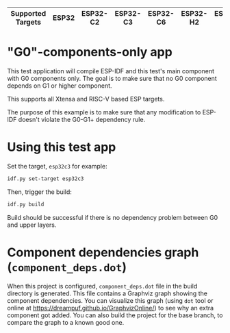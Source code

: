| Supported Targets | ESP32 | ESP32-C2 | ESP32-C3 | ESP32-C6 | ESP32-H2 | ESP32-H4 | ESP32-S2 | ESP32-S3 |
| ----------------- | ----- | -------- | -------- | -------- | -------- | -------- | -------- | -------- |

# "G0"-components-only app

This test application will compile ESP-IDF and this test's main component with G0 components only.
The goal is to make sure that no G0 component depends on G1 or higher component.

This supports all Xtensa and RISC-V based ESP targets.

The purpose of this example is to make sure that any modification to ESP-IDF doesn't violate the G0-G1+ dependency rule.

# Using this test app

Set the target, `esp32c3` for example:
```bash
idf.py set-target esp32c3
```

Then, trigger the build:
```bash
idf.py build
```

Build should be successful if there is no dependency problem between G0 and upper layers.

# Component dependencies graph (`component_deps.dot`)

When this project is configured, `component_deps.dot` file in the build directory is generated. This file contains a Graphviz graph showing the component dependencies. You can visualize this graph (using `dot` tool or online at https://dreampuf.github.io/GraphvizOnline/) to see why an extra component got added. You can also build the project for the base branch, to compare the graph to a known good one.
